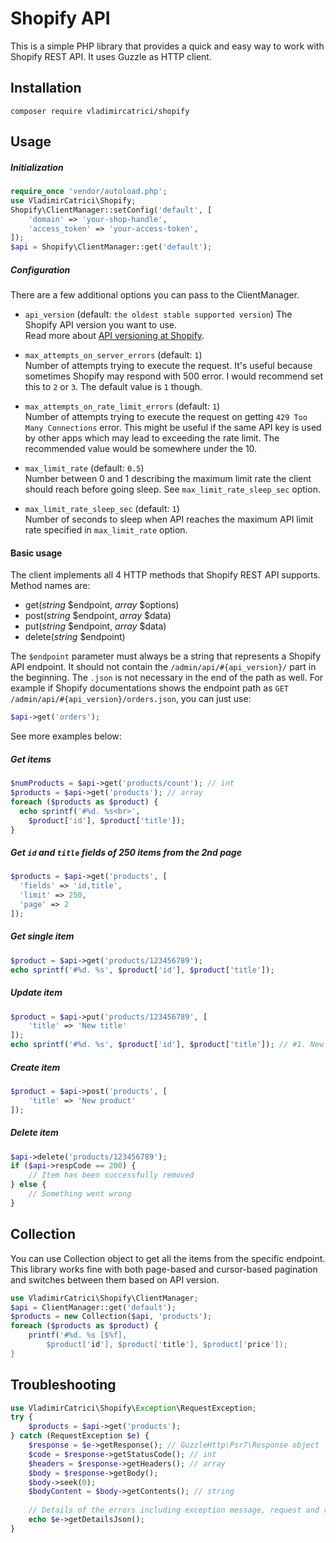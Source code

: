 Shopify API
=
This is a simple PHP library that provides a quick and easy way to work with Shopify REST API.
It uses Guzzle as HTTP client. 

Installation
-

```
composer require vladimircatrici/shopify
```

Usage
-

##### Initialization
```php
require_once 'vendor/autoload.php';
use VladimirCatrici\Shopify;
Shopify\ClientManager::setConfig('default', [
    'domain' => 'your-shop-handle',
    'access_token' => 'your-access-token',
]);
$api = Shopify\ClientManager::get('default');
```

##### Configuration

There are a few additional options you can pass to the ClientManager.

  - `api_version` (default: `the oldest stable supported version`)
The Shopify API version you want to use.  
Read more about [API versioning at Shopify](https://help.shopify.com/en/api/versioning).   

  - `max_attempts_on_server_errors` (default: `1`)  
Number of attempts trying to execute the request. 
It's useful because sometimes Shopify may respond with 500 error.
I would recommend set this to `2` or `3`. The default value is `1` though. 

  - `max_attempts_on_rate_limit_errors` (default: `1`)  
Number of attempts trying to execute the request on getting `429 Too Many Connections` error.
This might be useful if the same API key is used by other apps which may lead to exceeding the rate limit.
The recommended value would be somewhere under the 10.  

  - `max_limit_rate` (default: `0.5`)  
Number between 0 and 1 describing the maximum limit rate the client should reach before going sleep. 
See `max_limit_rate_sleep_sec` option.  

  - `max_limit_rate_sleep_sec` (default: `1`)  
Number of seconds to sleep when API reaches the maximum API limit rate specified in `max_limit_rate` option.

#### Basic usage

The client implements all 4 HTTP methods that Shopify REST API supports. Method names are:
  - get(_string_ $endpoint, _array_ $options)
  - post(_string_ $endpoint, _array_ $data)
  - put(_string_ $endpoint, _array_ $data)
  - delete(_string_ $endpoint)

The `$endpoint` parameter must always be a string that represents a Shopify API endpoint. 
It should not contain the `/admin/api/#{api_version}/` part in the beginning. 
The `.json` is not necessary in the end of the path as well. For example if Shopify documentations 
shows the endpoint path as `GET /admin/api/#{api_version}/orders.json`, you can just use:
```php
$api->get('orders');
```
 
See more examples below:

##### Get items

```php
$numProducts = $api->get('products/count'); // int
$products = $api->get('products'); // array
foreach ($products as $product) {
  echo sprintf('#%d. %s<br>', 
    $product['id'], $product['title']);
}
```

##### Get `id` and `title` fields of 250 items from the 2nd page

```php
$products = $api->get('products', [
  'fields' => 'id,title',
  'limit' => 250,
  'page' => 2
]);
```

##### Get single item
```php
$product = $api->get('products/123456789');
echo sprintf('#%d. %s', $product['id'], $product['title']);
```

##### Update item
```php
$product = $api->put('products/123456789', [
    'title' => 'New title'
]);
echo sprintf('#%d. %s', $product['id'], $product['title']); // #1. New title
```

##### Create item
```php
$product = $api->post('products', [
    'title' => 'New product' 
]);
```

##### Delete item
```php
$api->delete('products/123456789');
if ($api->respCode == 200) {
    // Item has been successfully removed
} else {
    // Something went wrong
}
```

Collection
-
You can use Collection object to get all the items from the specific endpoint. 
This library works fine with both page-based and cursor-based pagination and switches between them based on API version.
```php
use VladimirCatrici\Shopify\ClientManager;
$api = ClientManager::get('default');
$products = new Collection($api, 'products');
foreach ($products as $product) {
    printf('#%d. %s [$%f], 
        $product['id'], $product['title'], $product['price']);
}
```

Troubleshooting
-
```php
use VladimirCatrici\Shopify\Exception\RequestException;
try {
    $products = $api->get('products');
} catch (RequestException $e) {
    $response = $e->getResponse(); // GuzzleHttp\Psr7\Response object
    $code = $response->getStatusCode(); // int
    $headers = $response->getHeaders(); // array
    $body = $response->getBody();
    $body->seek(0);
    $bodyContent = $body->getContents(); // string
    
    // Details of the errors including exception message, request and response details
    echo $e->getDetailsJson();
}
```
